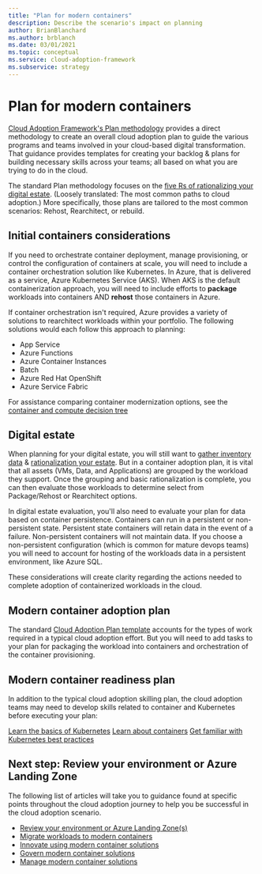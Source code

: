 ```yaml
---
title: "Plan for modern containers"
description: Describe the scenario's impact on planning
author: BrianBlanchard
ms.author: brblanch
ms.date: 03/01/2021
ms.topic: conceptual
ms.service: cloud-adoption-framework
ms.subservice: strategy
---
```


# Plan for modern containers

[Cloud Adoption Framework's Plan methodology](../../plan/index.md) provides a direct methodology to create an overall cloud adoption plan to guide the various programs and teams involved in your cloud-based digital transformation. That guidance provides templates for creating your backlog & plans for building necessary skills across your teams; all based on what you are trying to do in the cloud.

The standard Plan methodology focuses on the [five Rs of rationalizing your digital estate](/../../digital-estate/5-rs-of-rationalization.md). (Loosely translated: The most common paths to cloud adoption.) More specifically, those plans are tailored to the most common scenarios: Rehost, Rearchitect, or rebuild.

## Initial containers considerations

If you need to orchestrate container deployment, manage provisioning, or control the configuration of containers at scale, you will need to include a container orchestration solution like Kubernetes. In Azure, that is delivered as a service, Azure Kubernetes Service (AKS). When AKS is the default containerization approach, you will need to include efforts to **package** workloads into containers AND **rehost** those containers in Azure.

If container orchestration isn't required, Azure provides a variety of solutions to rearchitect workloads within your portfolio. The following solutions would each follow this approach to planning:

- App Service
- Azure Functions
- Azure Container Instances
- Batch
- Azure Red Hat OpenShift
- Azure Service Fabric

For assistance comparing container modernization options, see the [container and compute decision tree](https://docs.microsoft.com/azure/architecture/guide/technology-choices/compute-decision-tree)

## Digital estate

When planning for your digital estate, you will still want to [gather inventory data](https://docs.microsoft.com/azure/cloud-adoption-framework/digital-estate/inventory) & [rationalization your estate](https://docs.microsoft.com/azure/cloud-adoption-framework/digital-estate/rationalize). But in a container adoption plan, it is vital that all assets (VMs, Data, and Applications) are grouped by the workload they support. Once the grouping and basic rationalization is complete, you can then evaluate those workloads to determine select from Package/Rehost or Rearchitect options.

In digital estate evaluation, you'll also need to evaluate your plan for data based on container persistence. Containers can run in a persistent or non-persistent state. Persistent state containers will retain data in the event of a failure. Non-persistent containers will not maintain data. If you choose a non-persistent configuration (which is common for mature devops teams) you will need to account for hosting of the workloads data in a persistent environment, like Azure SQL.

These considerations will create clarity regarding the actions needed to complete adoption of containerized workloads in the cloud.

## Modern container adoption plan

The standard [Cloud Adoption Plan template](https://docs.microsoft.com/azure/cloud-adoption-framework/plan/template) accounts for the types of work required in a typical cloud adoption effort. But you will need to add tasks to your plan for packaging the workload into containers and orchestration of the container provisioning.

## Modern container readiness plan

In addition to the typical cloud adoption skilling plan, the cloud adoption teams may need to develop skills related to container and Kubernetes before executing your plan:

[Learn the basics of Kubernetes](https://aka.ms/LearnAKS)
[Learn about containers](https://azure.microsoft.com/overview/containers/)
[Get familiar with Kubernetes best practices](https://aka.ms/aks/bestpractices)

## Next step: Review your environment or Azure Landing Zone

The following list of articles will take you to guidance found at specific points throughout the cloud adoption journey to help you be successful in the cloud adoption scenario.

- [Review your environment or Azure Landing Zone(s)](./ready.md)
- [Migrate workloads to modern containers](./migrate.md)
- [Innovate using modern container solutions](https://docs.microsoft.com/azure/architecture/reference-architectures/containers/aks-start-here?bc=%2fazure%2fcloud-adoption-framework%2f_bread%2ftoc.json&toc=%2fazure%2fcloud-adoption-framework%2ftoc.json)
- [Govern modern container solutions](./govern.md)
- [Manage modern container solutions](./manage.md)
